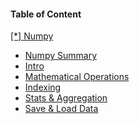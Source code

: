 
 <h4>Table of Content</h4>
   <a href="./"> [*] Numpy </a>
<br>                                                                                                                                                          
  <ul>
  <li><a href="./README.md " &emsp; &emsp; &emsp; >Numpy Summary</a></li>
  <li><a href="./1.md " &emsp; &emsp; &emsp; >Intro<a></li>
  <li><a href="./2.md " &emsp; &emsp; &emsp; >Mathematical Operations<a></li>
  <li><a href="./3.md " &emsp; &emsp; &emsp; >Indexing<a></li>
  <li><a href="./4.md " &emsp; &emsp; &emsp; >Stats & Aggregation<a></li>
  <li><a href="./5.md " &emsp; &emsp; &emsp; >Save & Load Data<a></li>

  </ul>
 </ul>
<br>

